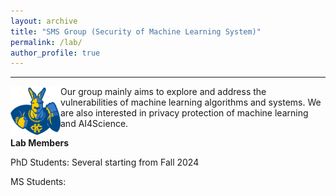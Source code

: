 ```yaml
---
layout: archive
title: "SMS Group (Security of Machine Learning System)"
permalink: /lab/
author_profile: true
---
```


---
<img align="left" src="../images/umkc.png" alt="UMKC"  width="80"/> 

Our group mainly aims to explore and address the vulnerabilities of machine learning algorithms and systems. We are also interested in privacy protection of machine learning and AI4Science.



**Lab Members**
<!-- ====== -->

<!-- [Rakib Ul Haque](https://scholar.google.com/citations?user=Le-WWW0AAAAJ&hl=en) received his M.S. degree from University of Chinese Academy of Sciences. He will join SecMLSys as a Ph.D. student. in Spring 2024. He has published several papers on the topic of security and privacy. -->

PhD Students: Several starting from Fall 2024

MS Students:







